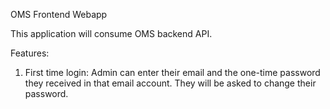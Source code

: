 OMS Frontend Webapp

This application will consume OMS backend API.

Features: 
1. First time login: Admin can enter their email and the one-time password they received in that email account. They will be asked to change their password.
